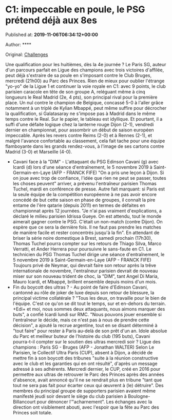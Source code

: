 
# C1: impeccable en poule, le PSG prétend déjà aux 8es

Published at: **2019-11-06T06:34:12+00:00**

Author: ****

Original: [Challenges](https://www.challenges.fr/sport/c1-impeccable-en-poule-le-psg-pretend-deja-aux-8es_683342)

Une qualification pour les huitièmes, dès la 4e journée ? Le Paris SG, auteur d'un parcours parfait en Ligue des champions avec trois victoires d'affilée, peut déjà s'extraire de sa poule en s'imposant contre le Club Bruges, mercredi (21h00) au Parc des Princes.
Rien de mieux pour oublier l'étrange "yo-yo" de la Ligue 1 et continuer la voie royale en C1: avec 9 points, le club parisien caracole en tête de son groupe A, reléguant même à cinq longueurs le Real Madrid (2e, 4 pts), son principal rival pour la première place.
Un nul contre le champion de Belgique, concassé 5-0 à l'aller grâce notamment à un triplé de Kylian Mbappé, peut même suffire pour décrocher la qualification, si Galatasaray ne s'impose pas à Madrid dans le même temps contre le Real.
Sur le papier, le tableau est idyllique. Et pourtant, il a suffi d'une défaite logique chez la lanterne rouge Dijon (2-1), vendredi dernier en championnat, pour assombrir un début de saison européen impeccable.
Après les revers contre Reims (2-0) et à Rennes (2-1), et malgré l'avance confortable au classement, cela fait tache pour une équipe flamboyante dans les grands rendez-vous, à l'image de ses cartons contre Madrid (3-0) et Marseille (4-0).
- Cavani face à la "DIM" -
L'attaquant du PSG Edinson Cavani (g) avec Icardi (d) lors d'une séance d'entraînement, le 5 novembre 2019 à Saint-Germain-en-Laye (AFP - FRANCK FIFE)
"On a pris une leçon à Dijon. Si on joue avec trop de confiance, l'idée que rien ne peut se passer, toutes les choses peuvent" arriver, a prévenu l'entraîneur parisien Thomas Tuchel, mardi en conférence de presse.
Autre fait marquant: si Paris est la seule équipe de la compétition européenne à ne pas avoir encore concédé de but cette saison en phase de groupes, il connaît la pire entame de l'ère qatarie (depuis 2011) en termes de défaites en championnat après 12 journées.
"Je n'ai pas vraiment d'explications, a déclaré le milieu parisien Idrissa Gueye. On est attendu, tout le monde aimerait gagner contre le PSG. C'était un non-match (contre Dijon). On espère que ce sera la dernière fois. Il ne faut pas prendre les matches de manière facile et rester concentrés jusqu'à la fin".
En attendant de briser la série noire domestique à Brest, samedi prochain (17h30), Thomas Tuchel pourra compter sur les retours de Thiago Silva, Marco Verratti, et Ander Herrera pour poursuivre le sans-faute en C1.
Le technicien du PSG Thomas Tuchel dirige une séance d'entraînement, le 5 novembre 2019 à Saint-Germain-en-Laye (AFP - FRANCK FIFE)
Toujours privé de Neymar, qui devrait faire son retour après la trêve internationale de novembre, l'entraîneur parisien devrait de nouveau miser sur son nouveau trident de choc, la "DIM", tant Angel Di Maria, Mauro Icardi, et Mbappé, brillent ensemble depuis moins d'un mois.
- Fin du boycott des ultras ? -
Au point de faire d'Edinson Cavani, cantonné au rôle de joker de luxe depuis son retour de blessure, la principal victime collatérale ?
"Tous les deux, on travaille pour le bien de l'équipe. C'est ce qu'on se dit tout le temps, sur et en-dehors du terrain. +Edi+ et moi, nous sommes deux attaquants, nous aimons marquer des buts", a confié Icardi lundi sur RMC.
"Nous pouvons jouer ensemble si l'entraîneur le décide, mais ce n'est pas à nous de prendre cette décision", a ajouté la recrue argentine, tout en se disant déterminé à "tout faire" pour rester à Paris au-delà de son prêt d'un an.
Idole absolue du Parc et meilleur buteur de l'histoire du club (195 buts), Cavani pourra-t-il compter sur le soutien des ultras mercredi soir ?
Ligue des champions : Paris SG - Bruges (AFP - Jonathan WALTER)
Selon Le Parisien, le Collectif Ultra Paris (CUP), absent à Dijon, a décidé de mettre fin à son boycott des tribunes "suite à la réunion constructive avec le club et les garanties qui en ont résulté", d'après un message adressé à ses adhérents.
Mercredi dernier, le CUP, créé en 2016 pour permettre aux ultras de retrouver le Parc des Princes après des années d'absence, avait annoncé qu'il ne se rendrait plus en tribune "tant que tout ne sera pas fait pour écarter ceux qui œuvrent à (le) détruire".
Des membres du principal groupe de supporters parisien avaient même manifesté jeudi soir devant le siège du club parisien à Boulogne-Billancourt pour dénoncer l'"acharnement". Les échanges avec la direction ont visiblement abouti, avec l'espoir que la fête au Parc des Princes soit totale.
